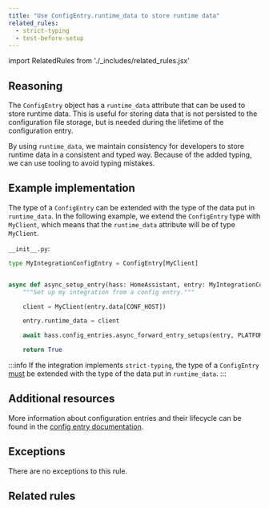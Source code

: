 ```yaml
---
title: "Use ConfigEntry.runtime_data to store runtime data"
related_rules:
  - strict-typing
  - test-before-setup
---
```

import RelatedRules from './_includes/related_rules.jsx'

## Reasoning

The `ConfigEntry` object has a `runtime_data` attribute that can be used to store runtime data.
This is useful for storing data that is not persisted to the configuration file storage, but is needed during the lifetime of the configuration entry.

By using `runtime_data`, we maintain consistency for developers to store runtime data in a consistent and typed way.
Because of the added typing, we can use tooling to avoid typing mistakes.

## Example implementation

The type of a `ConfigEntry` can be extended with the type of the data put in `runtime_data`.
In the following example, we extend the `ConfigEntry` type with `MyClient`, which means that the `runtime_data` attribute will be of type `MyClient`.

`__init__.py`:
```python {1,4,9} showLineNumbers
type MyIntegrationConfigEntry = ConfigEntry[MyClient]


async def async_setup_entry(hass: HomeAssistant, entry: MyIntegrationConfigEntry) -> bool:
    """Set up my integration from a config entry."""

    client = MyClient(entry.data[CONF_HOST])

    entry.runtime_data = client

    await hass.config_entries.async_forward_entry_setups(entry, PLATFORMS)

    return True
```

:::info
If the integration implements `strict-typing`, the type of a `ConfigEntry` <ins>must</ins> be extended with the type of the data put in `runtime_data`.
:::

## Additional resources

More information about configuration entries and their lifecycle can be found in the [config entry documentation](../../../config_entries_index).

## Exceptions

There are no exceptions to this rule.

## Related rules

<RelatedRules relatedRules={frontMatter.related_rules}></RelatedRules>
